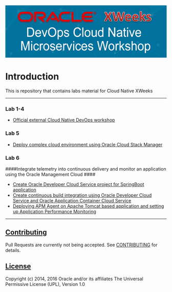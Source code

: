 ![](common/images/header.png)

# Introduction #

This is repository that contains labs material for Cloud Native XWeeks

----
### Lab 1-4 ###
+ [Official external Cloud Native DevOps workshop](cloud-native-devops/README.md)

### Lab 5 ###

+ [Deploy complex cloud environment using Oracle Cloud Stack Manager](stack/README.md)

### Lab 6 ###


####Integrate telemetry into continuous delivery and monitor an application using the Oracle Management Cloud ####

+ [Create Oracle Developer Cloud Service project for SpringBoot application](springboot-sample/create.devcs.project.md)
+ [Create continuous build integration using Oracle Developer Cloud Service and Oracle Application Container Cloud Service](springboot-sample/devcs.accs.ci.md)
+ [Deploying APM Agent on Apache Tomcat based application and setting up Application Performance Monitoring](apm/README.md)


---

## [Contributing](CONTRIBUTING.md)
Pull Requests are currently not being accepted. See [CONTRIBUTING](CONTRIBUTING.md) for details.

## [License](LICENSE.md)
Copyright (c) 2014, 2016 Oracle and/or its affiliates
The Universal Permissive License (UPL), Version 1.0
